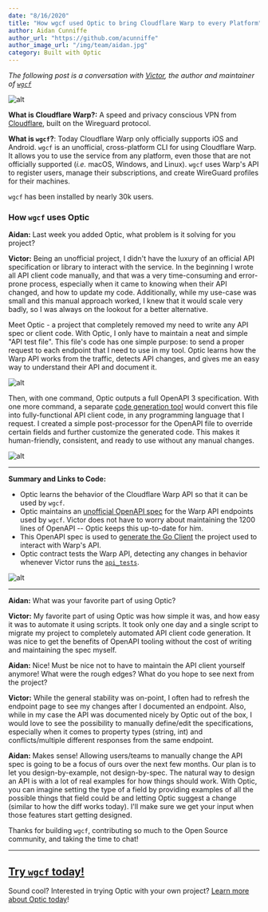```yaml
---
date: "8/16/2020"
title: "How wgcf used Optic to bring Cloudflare Warp to every Platform"
author: Aidan Cunniffe
author_url: "https://github.com/acunniffe"
author_image_url: "/img/team/aidan.jpg"
category: Built with Optic
---
```


*The following post is a conversation with [Victor](https://github.com/ViRb3), the author and maintainer of [`wgcf`](https://github.com/ViRb3/wgcf)*

<!--truncate-->

![alt](/img/blog-content/wgcf.png)

**What is Cloudflare Warp?:**
A speed and privacy conscious VPN from [Cloudflare](https://1.1.1.1/), built on the Wireguard protocol.

**What is `wgcf`?**:
Today Cloudflare Warp only officially supports iOS and Android. `wgcf` is an unofficial, cross-platform CLI for using Cloudflare Warp. It allows you to use the service from any platform, even those that are not officially supported (*i.e.* macOS, Windows, and Linux). `wgcf` uses Warp's API to register users, manage their subscriptions, and create WireGuard profiles for their machines.

`wgcf` has been installed by nearly 30k users.

### How `wgcf` uses Optic

**Aidan:**
Last week you added Optic, what problem is it solving for you project?

**Victor:**
Being an unofficial project, I didn't have the luxury of an official API specification or library to interact with the service. In the beginning I wrote all API client code manually, and that was a very time-consuming and error-prone process, especially when it came to knowing when their API changed, and how to update my code. Additionally, while my use-case was small and this manual approach worked, I knew that it would scale very badly, so I was always on the lookout for a better alternative.

Meet Optic - a project that completely removed my need to write any API spec or client code. With Optic, I only have to maintain a neat and simple "API test file". This file's code has one simple purpose: to send a proper request to each endpoint that I need to use in my tool. Optic learns how the Warp API works from the traffic, detects API changes, and gives me an easy way to understand their API and document it.

![alt](/img/blog-content/optic-ui-wgcf.png)

Then, with one command, Optic outputs a full OpenAPI 3 specification. With one more command, a separate [code generation tool](https://github.com/openapitools/openapi-generator) would convert this file into fully-functional API client code, in any programming language that I request. I created a simple post-processor for the OpenAPI file to override certain fields and further customize the generated code. This makes it human-friendly, consistent, and ready to use without any manual changes.

![alt](/img/blog-content/wgcf-generate.png)

---

**Summary and Links to Code:**

- Optic learns the behavior of the Cloudflare Warp API so that it can be used by `wgcf`.
- Optic maintains an [unofficial OpenAPI spec](https://github.com/ViRb3/wgcf/blob/master/openapi-spec.json) for the Warp API endpoints used by `wgcf`. Victor does not have to worry about maintaining the 1200 lines of OpenAPI -- Optic keeps this up-to-date for him.
- This OpenAPI spec is used to [generate the Go Client](https://github.com/ViRb3/wgcf/tree/master/openapi) the project used to interact with Warp's API.
- Optic contract tests the Warp API, detecting any changes in behavior whenever Victor runs the [`api_tests`](https://github.com/ViRb3/wgcf/blob/master/api_tests/main.go).

![alt](/img/blog-content/optic-ci-detect.png)

---

**Aidan:**
What was your favorite part of using Optic?

**Victor:**
My favorite part of using Optic was how simple it was, and how easy it was to automate it using scripts. It took only one day and a single script to migrate my project to completely automated API client code generation. It was nice to get the benefits of OpenAPI tooling without the cost of writing and maintaining the spec myself.

**Aidan:**
Nice! Must be nice not to have to maintain the API client yourself anymore! What were the rough edges? What do you hope to see next from the project?

**Victor:**
While the general stability was on-point, I often had to refresh the endpoint page to see my changes after I documented an endpoint. Also, while in my case the API was documented nicely by Optic out of the box, I would love to see the possibility to manually define/edit the specifications, especially when it comes to property types (string, int) and conflicts/multiple different responses from the same endpoint.

**Aidan:**
Makes sense! Allowing users/teams to manually change the API spec is going to be a focus of ours over the next few months. Our plan is to let you design-by-example, not design-by-spec. The natural way to design an API is with a lot of real examples for how things should work. With Optic, you can imagine setting the type of a field by providing examples of all the possible things that field could be and letting Optic suggest a change (similar to how the diff works today). I'll make sure we get your input when those features start getting designed.

Thanks for building `wgcf`, contributing so much to the Open Source community, and taking the time to chat!

---

## [Try `wgcf` today!](https://github.com/ViRb3/wgcf)

Sound cool? Interested in trying Optic with your own project? [Learn more about Optic today](https://useoptic.com)!

